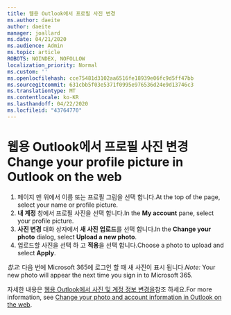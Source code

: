 ```yaml
---
title: 웹용 Outlook에서 프로필 사진 변경
ms.author: daeite
author: daeite
manager: joallard
ms.date: 04/21/2020
ms.audience: Admin
ms.topic: article
ROBOTS: NOINDEX, NOFOLLOW
localization_priority: Normal
ms.custom: ''
ms.openlocfilehash: cce75481d3102aa6516fe18939e06fc9d5ff47bb
ms.sourcegitcommit: 631cbb5f03e5371f0995e976536d24e9d13746c3
ms.translationtype: MT
ms.contentlocale: ko-KR
ms.lasthandoff: 04/22/2020
ms.locfileid: "43764770"
---
```

# <a name="change-your-profile-picture-in-outlook-on-the-web"></a><span data-ttu-id="29339-102">웹용 Outlook에서 프로필 사진 변경</span><span class="sxs-lookup"><span data-stu-id="29339-102">Change your profile picture in Outlook on the web</span></span>

1. <span data-ttu-id="29339-103">페이지 맨 위에서 이름 또는 프로필 그림을 선택 합니다.</span><span class="sxs-lookup"><span data-stu-id="29339-103">At the top of the page, select your name or profile picture.</span></span>
1. <span data-ttu-id="29339-104">**내 계정** 창에서 프로필 사진을 선택 합니다.</span><span class="sxs-lookup"><span data-stu-id="29339-104">In the **My account** pane, select your profile picture.</span></span>
1. <span data-ttu-id="29339-105">**사진 변경** 대화 상자에서 **새 사진 업로드**를 선택 합니다.</span><span class="sxs-lookup"><span data-stu-id="29339-105">In the **Change your photo** dialog, select **Upload a new photo**.</span></span>
1. <span data-ttu-id="29339-106">업로드할 사진을 선택 하 고 **적용**을 선택 합니다.</span><span class="sxs-lookup"><span data-stu-id="29339-106">Choose a photo to upload and select **Apply**.</span></span>

<span data-ttu-id="29339-107">*참고:* 다음 번에 Microsoft 365에 로그인 할 때 새 사진이 표시 됩니다.</span><span class="sxs-lookup"><span data-stu-id="29339-107">*Note:* Your new photo will appear the next time you sign in to Microsoft 365.</span></span>

<span data-ttu-id="29339-108">자세한 내용은 [웹용 Outlook에서 사진 및 계정 정보 변경을](https://support.office.com/article/b2dbb289-851d-4bed-93c3-3e136f5659ec)참조 하세요.</span><span class="sxs-lookup"><span data-stu-id="29339-108">For more information, see [Change your photo and account information in Outlook on the web](https://support.office.com/article/b2dbb289-851d-4bed-93c3-3e136f5659ec).</span></span>